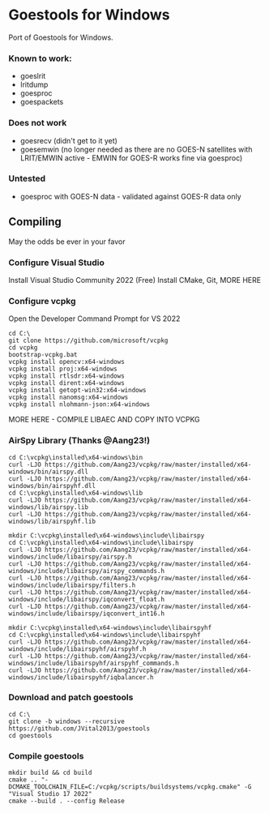 # Goestools for Windows
Port of Goestools for Windows.

### Known to work:
- goeslrit
- lritdump
- goesproc
- goespackets

### Does not work
 - goesrecv (didn't get to it yet)
 - goesemwin (no longer needed as there are no GOES-N satellites with LRIT/EMWIN active - EMWIN for GOES-R works fine via goesproc)

### Untested
 - goesproc with GOES-N data - validated against GOES-R data only

## Compiling
May the odds be ever in your favor

### Configure Visual Studio
Install Visual Studio Community 2022 (Free)
Install CMake, Git, MORE HERE

### Configure vcpkg
Open the Developer Command Prompt for VS 2022
```
cd C:\
git clone https://github.com/microsoft/vcpkg
cd vcpkg
bootstrap-vcpkg.bat
vcpkg install opencv:x64-windows
vcpkg install proj:x64-windows
vcpkg install rtlsdr:x64-windows
vcpkg install dirent:x64-windows
vcpkg install getopt-win32:x64-windows
vcpkg install nanomsg:x64-windows
vcpkg install nlohmann-json:x64-windows
```

MORE HERE - COMPILE LIBAEC AND COPY INTO VCPKG

### AirSpy Library (Thanks @Aang23!)
```
cd C:\vcpkg\installed\x64-windows\bin
curl -LJO https://github.com/Aang23/vcpkg/raw/master/installed/x64-windows/bin/airspy.dll
curl -LJO https://github.com/Aang23/vcpkg/raw/master/installed/x64-windows/bin/airspyhf.dll
cd C:\vcpkg\installed\x64-windows\lib
curl -LJO https://github.com/Aang23/vcpkg/raw/master/installed/x64-windows/lib/airspy.lib
curl -LJO https://github.com/Aang23/vcpkg/raw/master/installed/x64-windows/lib/airspyhf.lib

mkdir C:\vcpkg\installed\x64-windows\include\libairspy
cd C:\vcpkg\installed\x64-windows\include\libairspy
curl -LJO https://github.com/Aang23/vcpkg/raw/master/installed/x64-windows/include/libairspy/airspy.h
curl -LJO https://github.com/Aang23/vcpkg/raw/master/installed/x64-windows/include/libairspy/airspy_commands.h
curl -LJO https://github.com/Aang23/vcpkg/raw/master/installed/x64-windows/include/libairspy/filters.h
curl -LJO https://github.com/Aang23/vcpkg/raw/master/installed/x64-windows/include/libairspy/iqconvert_float.h
curl -LJO https://github.com/Aang23/vcpkg/raw/master/installed/x64-windows/include/libairspy/iqconvert_int16.h

mkdir C:\vcpkg\installed\x64-windows\include\libairspyhf
cd C:\vcpkg\installed\x64-windows\include\libairspyhf
curl -LJO https://github.com/Aang23/vcpkg/raw/master/installed/x64-windows/include/libairspyhf/airspyhf.h
curl -LJO https://github.com/Aang23/vcpkg/raw/master/installed/x64-windows/include/libairspyhf/airspyhf_commands.h
curl -LJO https://github.com/Aang23/vcpkg/raw/master/installed/x64-windows/include/libairspyhf/iqbalancer.h
```

### Download and patch goestools
```
cd C:\
git clone -b windows --recursive https://github.com/JVital2013/goestools
cd goestools
```

### Compile goestools
```
mkdir build && cd build
cmake .. "-DCMAKE_TOOLCHAIN_FILE=C:/vcpkg/scripts/buildsystems/vcpkg.cmake" -G "Visual Studio 17 2022"
cmake --build . --config Release
```
